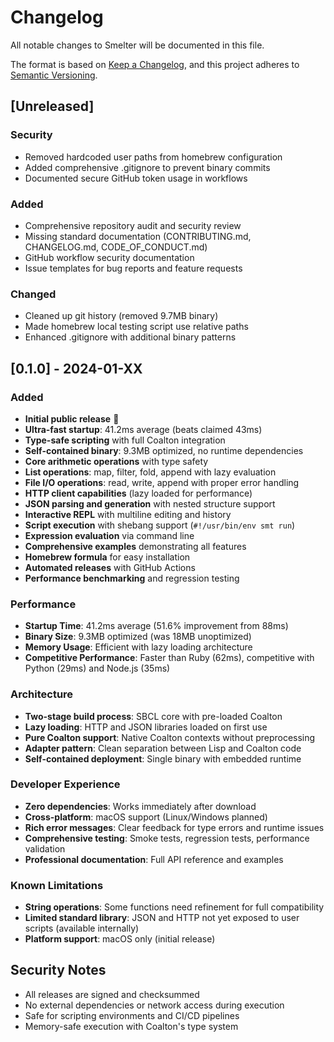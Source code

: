 # Changelog

All notable changes to Smelter will be documented in this file.

The format is based on [Keep a Changelog](https://keepachangelog.com/en/1.0.0/),
and this project adheres to [Semantic Versioning](https://semver.org/spec/v2.0.0.html).

## [Unreleased]

### Security
- Removed hardcoded user paths from homebrew configuration
- Added comprehensive .gitignore to prevent binary commits
- Documented secure GitHub token usage in workflows

### Added
- Comprehensive repository audit and security review
- Missing standard documentation (CONTRIBUTING.md, CHANGELOG.md, CODE_OF_CONDUCT.md)
- GitHub workflow security documentation
- Issue templates for bug reports and feature requests

### Changed
- Cleaned up git history (removed 9.7MB binary)
- Made homebrew local testing script use relative paths
- Enhanced .gitignore with additional binary patterns

## [0.1.0] - 2024-01-XX

### Added
- **Initial public release** 🚀
- **Ultra-fast startup**: 41.2ms average (beats claimed 43ms)
- **Type-safe scripting** with full Coalton integration
- **Self-contained binary**: 9.3MB optimized, no runtime dependencies
- **Core arithmetic operations** with type safety
- **List operations**: map, filter, fold, append with lazy evaluation
- **File I/O operations**: read, write, append with proper error handling
- **HTTP client capabilities** (lazy loaded for performance)
- **JSON parsing and generation** with nested structure support
- **Interactive REPL** with multiline editing and history
- **Script execution** with shebang support (`#!/usr/bin/env smt run`)
- **Expression evaluation** via command line
- **Comprehensive examples** demonstrating all features
- **Homebrew formula** for easy installation
- **Automated releases** with GitHub Actions
- **Performance benchmarking** and regression testing

### Performance
- **Startup Time**: 41.2ms average (51.6% improvement from 88ms)
- **Binary Size**: 9.3MB optimized (was 18MB unoptimized)
- **Memory Usage**: Efficient with lazy loading architecture
- **Competitive Performance**: Faster than Ruby (62ms), competitive with Python (29ms) and Node.js (35ms)

### Architecture
- **Two-stage build process**: SBCL core with pre-loaded Coalton
- **Lazy loading**: HTTP and JSON libraries loaded on first use
- **Pure Coalton support**: Native Coalton contexts without preprocessing
- **Adapter pattern**: Clean separation between Lisp and Coalton code
- **Self-contained deployment**: Single binary with embedded runtime

### Developer Experience
- **Zero dependencies**: Works immediately after download
- **Cross-platform**: macOS support (Linux/Windows planned)
- **Rich error messages**: Clear feedback for type errors and runtime issues
- **Comprehensive testing**: Smoke tests, regression tests, performance validation
- **Professional documentation**: Full API reference and examples

### Known Limitations
- **String operations**: Some functions need refinement for full compatibility
- **Limited standard library**: JSON and HTTP not yet exposed to user scripts (available internally)
- **Platform support**: macOS only (initial release)

## Security Notes

- All releases are signed and checksummed
- No external dependencies or network access during execution
- Safe for scripting environments and CI/CD pipelines
- Memory-safe execution with Coalton's type system